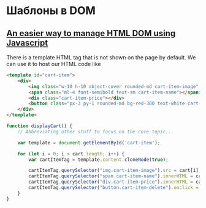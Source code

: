 # Шаблоны в DOM

## [An easier way to manage HTML DOM using Javascript](https://blog.freshbits.in/an-easier-way-to-manage-html-dom-using-javascript)

There is a template HTML tag that is not shown on the page by default. We can use it to host our HTML code like
```html
<template id="cart-item">
    <div>
        <img class="w-10 h-10 object-cover rounded-md cart-item-image" />
        <span class="ml-4 font-semibold text-sm cart-item-name"></span>
        <div class="cart-item-price"></div>
        <button class="px-3 py-1 rounded-md bg-red-300 text-white cart-item-delete">x</button>
    </div>
</template>
```

```javascript
function displayCart() {
    // Abbreviating other stuff to focus on the core topic...

    var template = document.getElementById('cart-item');

    for (let i = 0; i < cart.length; i++) {
        var cartItemTag = template.content.cloneNode(true);

        cartItemTag.querySelector("img.cart-item-image").src = cart[i].img;
        cartItemTag.querySelector("span.cart-item-name").innerHTML = cart[i].name;
        cartItemTag.querySelector("div.cart-item-price").innerHTML = cart[i].price;
        cartItemTag.querySelector("button.cart-item-delete").onclick = function() { removeFromCart(cart[i].id) };
    }
}
```
